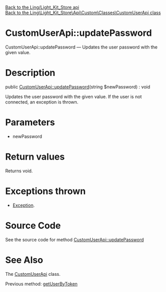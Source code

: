 [Back to the Ling/Light_Kit_Store api](https://github.com/lingtalfi/Light_Kit_Store/blob/master/doc/api/Ling/Light_Kit_Store.md)<br>
[Back to the Ling\Light_Kit_Store\Api\Custom\Classes\CustomUserApi class](https://github.com/lingtalfi/Light_Kit_Store/blob/master/doc/api/Ling/Light_Kit_Store/Api/Custom/Classes/CustomUserApi.md)


CustomUserApi::updatePassword
================



CustomUserApi::updatePassword — Updates the user password with the given value.




Description
================


public [CustomUserApi::updatePassword](https://github.com/lingtalfi/Light_Kit_Store/blob/master/doc/api/Ling/Light_Kit_Store/Api/Custom/Classes/CustomUserApi/updatePassword.md)(string $newPassword) : void




Updates the user password with the given value.
If the user is not connected, an exception is thrown.




Parameters
================


- newPassword

    


Return values
================

Returns void.


Exceptions thrown
================

- [Exception](http://php.net/manual/en/class.exception.php).&nbsp;







Source Code
===========
See the source code for method [CustomUserApi::updatePassword](https://github.com/lingtalfi/Light_Kit_Store/blob/master/Api/Custom/Classes/CustomUserApi.php#L66-L84)


See Also
================

The [CustomUserApi](https://github.com/lingtalfi/Light_Kit_Store/blob/master/doc/api/Ling/Light_Kit_Store/Api/Custom/Classes/CustomUserApi.md) class.

Previous method: [getUserByToken](https://github.com/lingtalfi/Light_Kit_Store/blob/master/doc/api/Ling/Light_Kit_Store/Api/Custom/Classes/CustomUserApi/getUserByToken.md)<br>

